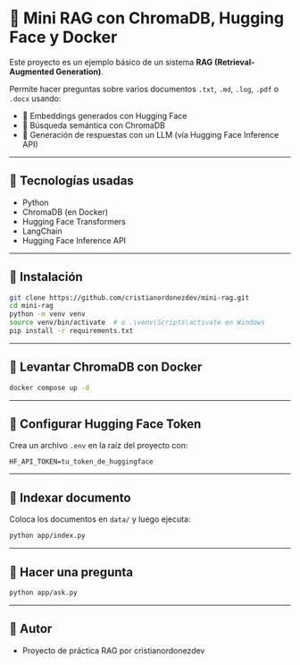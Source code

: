 # 🧠 Mini RAG con ChromaDB, Hugging Face y Docker

Este proyecto es un ejemplo básico de un sistema **RAG (Retrieval-Augmented Generation)**.

Permite hacer preguntas sobre varios documentos  `.txt`, `.md`, `.log`, `.pdf` o `.docx` usando:

- 🧬 Embeddings generados con Hugging Face
- 🔎 Búsqueda semántica con ChromaDB
- 🧠 Generación de respuestas con un LLM (vía Hugging Face Inference API)

---

## 🚀 Tecnologías usadas

- Python
- ChromaDB (en Docker)
- Hugging Face Transformers
- LangChain
- Hugging Face Inference API

---

## 📆 Instalación

```bash
git clone https://github.com/cristianordonezdev/mini-rag.git
cd mini-rag
python -m venv venv
source venv/bin/activate  # o .\venv\Scripts\activate en Windows
pip install -r requirements.txt
```

---

## 🐳 Levantar ChromaDB con Docker

```bash
docker compose up -d
```

---

## 🔐 Configurar Hugging Face Token

Crea un archivo `.env` en la raíz del proyecto con:

```
HF_API_TOKEN=tu_token_de_huggingface
```

---

## 📄 Indexar documento

Coloca los documentos en `data/` y luego ejecuta:

```bash
python app/index.py
```

---

## 💬 Hacer una pregunta

```bash
python app/ask.py
```

---

## 📝 Autor

- Proyecto de práctica RAG por cristianordonezdev

